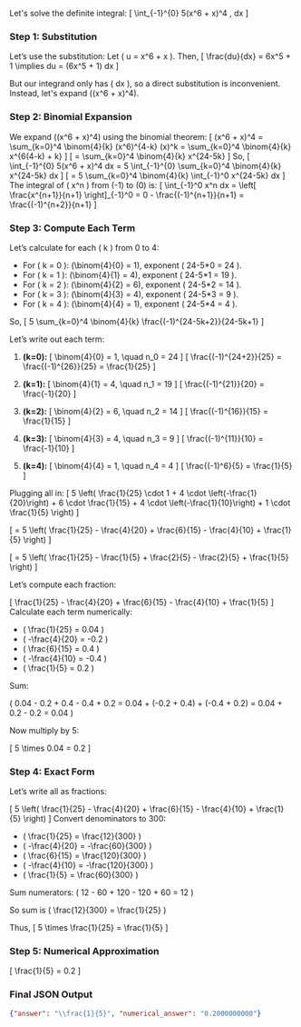 Let's solve the definite integral: 
\[
\int_{-1}^{0} 5(x^6 + x)^4 \, dx
\]

### Step 1: Substitution

Let’s use the substitution:
Let \( u = x^6 + x \).
Then,
\[
\frac{du}{dx} = 6x^5 + 1 \implies du = (6x^5 + 1) dx
\]

But our integrand only has \( dx \), so a direct substitution is inconvenient. Instead, let's expand \((x^6 + x)^4\).

### Step 2: Binomial Expansion

We expand \((x^6 + x)^4\) using the binomial theorem:
\[
(x^6 + x)^4 = \sum_{k=0}^4 \binom{4}{k} (x^6)^{4-k} (x)^k = \sum_{k=0}^4 \binom{4}{k} x^{6(4-k) + k}
\]
\[
= \sum_{k=0}^4 \binom{4}{k} x^{24-5k}
\]
So, 
\[
\int_{-1}^{0} 5(x^6 + x)^4 dx = 5 \int_{-1}^{0} \sum_{k=0}^4 \binom{4}{k} x^{24-5k} dx
\]
\[
= 5 \sum_{k=0}^4 \binom{4}{k} \int_{-1}^0 x^{24-5k} dx
\]
The integral of \( x^n \) from \(-1\) to \(0\) is:
\[
\int_{-1}^0 x^n dx = \left[ \frac{x^{n+1}}{n+1} \right]_{-1}^0 = 0 - \frac{(-1)^{n+1}}{n+1} = \frac{(-1)^{n+2}}{n+1}
\]

### Step 3: Compute Each Term

Let’s calculate for each \( k \) from 0 to 4:

- For \( k = 0 \): \(\binom{4}{0} = 1\), exponent \( 24-5*0 = 24 \).
- For \( k = 1 \): \(\binom{4}{1} = 4\), exponent \( 24-5*1 = 19 \).
- For \( k = 2 \): \(\binom{4}{2} = 6\), exponent \( 24-5*2 = 14 \).
- For \( k = 3 \): \(\binom{4}{3} = 4\), exponent \( 24-5*3 = 9 \).
- For \( k = 4 \): \(\binom{4}{4} = 1\), exponent \( 24-5*4 = 4 \).

So,
\[
5 \sum_{k=0}^4 \binom{4}{k} \frac{(-1)^{24-5k+2}}{24-5k+1}
\]

Let’s write out each term:

1. **\(k=0\):**
\[
\binom{4}{0} = 1, \quad n_0 = 24
\]
\[
\frac{(-1)^{24+2}}{25} = \frac{(-1)^{26}}{25} = \frac{1}{25}
\]

2. **\(k=1\):**
\[
\binom{4}{1} = 4, \quad n_1 = 19
\]
\[
\frac{(-1)^{21}}{20} = \frac{-1}{20}
\]

3. **\(k=2\):**
\[
\binom{4}{2} = 6, \quad n_2 = 14
\]
\[
\frac{(-1)^{16}}{15} = \frac{1}{15}
\]

4. **\(k=3\):**
\[
\binom{4}{3} = 4, \quad n_3 = 9
\]
\[
\frac{(-1)^{11}}{10} = \frac{-1}{10}
\]

5. **\(k=4\):**
\[
\binom{4}{4} = 1, \quad n_4 = 4
\]
\[
\frac{(-1)^6}{5} = \frac{1}{5}
\]

Plugging all in:
\[
5 \left( \frac{1}{25} \cdot 1 + 4 \cdot \left(-\frac{1}{20}\right) + 6 \cdot \frac{1}{15} + 4 \cdot \left(-\frac{1}{10}\right) + 1 \cdot \frac{1}{5} \right)
\]

\[
= 5 \left( \frac{1}{25} - \frac{4}{20} + \frac{6}{15} - \frac{4}{10} + \frac{1}{5} \right)
\]

\[
= 5 \left( \frac{1}{25} - \frac{1}{5} + \frac{2}{5} - \frac{2}{5} + \frac{1}{5} \right)
\]

Let’s compute each fraction:

\[
\frac{1}{25} - \frac{4}{20} + \frac{6}{15} - \frac{4}{10} + \frac{1}{5}
\]
Calculate each term numerically:

- \( \frac{1}{25} = 0.04 \)
- \( -\frac{4}{20} = -0.2 \)
- \( \frac{6}{15} = 0.4 \)
- \( -\frac{4}{10} = -0.4 \)
- \( \frac{1}{5} = 0.2 \)

Sum:

\( 0.04 - 0.2 + 0.4 - 0.4 + 0.2 = 0.04 + (-0.2 + 0.4) + (-0.4 + 0.2) = 0.04 + 0.2 - 0.2 = 0.04 \)

Now multiply by 5:

\[
5 \times 0.04 = 0.2
\]

### Step 4: Exact Form

Let’s write all as fractions:

\[
5 \left( \frac{1}{25} - \frac{4}{20} + \frac{6}{15} - \frac{4}{10} + \frac{1}{5} \right)
\]
Convert denominators to 300:

- \( \frac{1}{25} = \frac{12}{300} \)
- \( -\frac{4}{20} = -\frac{60}{300} \)
- \( \frac{6}{15} = \frac{120}{300} \)
- \( -\frac{4}{10} = -\frac{120}{300} \)
- \( \frac{1}{5} = \frac{60}{300} \)

Sum numerators:
\( 12 - 60 + 120 - 120 + 60 = 12 \)

So sum is \( \frac{12}{300} = \frac{1}{25} \)

Thus,
\[
5 \times \frac{1}{25} = \frac{1}{5}
\]

### Step 5: Numerical Approximation

\[
\frac{1}{5} = 0.2
\]

### Final JSON Output

```json
{"answer": "\\frac{1}{5}", "numerical_answer": "0.2000000000"}
```